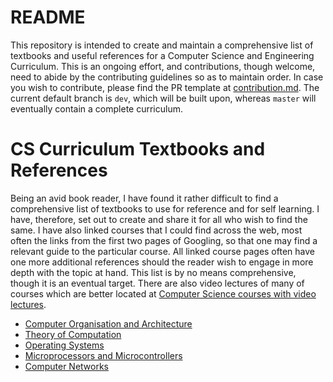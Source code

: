 # README

This repository is intended to create and maintain a comprehensive list of textbooks and useful references for a Computer Science and Engineering Curriculum. This is an ongoing effort, and contributions, though welcome, need to abide by the contributing guidelines so as to maintain order. In case you wish to contribute, please find the PR template at [contribution.md](contribution.md). The current default branch is `dev`, which will be built upon, whereas `master` will eventually contain a complete curriculum.

# CS Curriculum Textbooks and References

Being an avid book reader, I have found it rather difficult to find a comprehensive list of textbooks to use for reference and for self learning. I have, therefore, set out to create and share it for all who wish to find the same. I have also linked courses that I could find across the web, most often the links from the first two pages of Googling, so that one may find a relevant guide to the particular course. All linked course pages often have one more additional references should the reader wish to engage in more depth with the topic at hand. This list is by no means comprehensive, though it is an eventual target. There are also video lectures of many of courses which are better located at [Computer Science courses with video lectures](https://github.com/Developer-Y/cs-video-courses).

- [Computer Organisation and Architecture](Curriculum.md/#computer-organisation-and-architecture)
- [Theory of Computation](Curriculum.md/#theory-of-computation)
- [Operating Systems](Curriculum.md/#operating-systems)
- [Microprocessors and Microcontrollers](Curriculum.md/#microprocessors-and-microcontrollers)
- [Computer Networks](Curriculum.md/#computer-networks)
